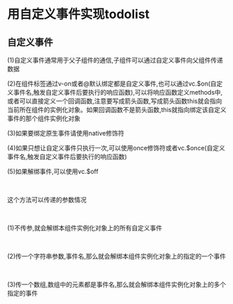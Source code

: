 # 用自定义事件实现todolist
## 自定义事件
<p>(1)自定义事件通常用于父子组件的通信,子组件可以通过自定义事件向父组件传递数据</p>
<p>(2)在组件标签通过v-on或者@默认绑定都是自定义事件,也可以通过vc.$on(自定义事件名,触发自定义事件后要执行的响应函数),可以将响应函数定义methods中,或者可以直接定义一个回调函数,注意要写成箭头函数,写成箭头函数this就会指向当前所在组件的实例化对象。如果回调函数不是箭头函数,this就指向绑定该自定义事件的那个组件实例化对象</p>
<p>(3)如果要绑定原生事件请使用native修饰符</p>
<p>(4)如果只想让自定义事件只执行一次,可以使用once修饰符或者vc.$once(自定义事件名,触发自定义事件后要执行的响应函数)</p>
<p>(5)如果解绑事件,可以使用vc.$off</p>
&nbsp;&nbsp;<p>这个方法可以传递的参数情况</p>
&nbsp;&nbsp;<p>(1)不传参,就会解绑本组件实例化对象上的所有自定义事件</p>
&nbsp;&nbsp;<p>(2)传一个字符串参数,事件名,那么就会解绑本组件实例化对象上的指定的一个事件</p>
&nbsp;&nbsp;<p>(3)传一个数组,数组中的元素都是事件名,那么就会解绑本组件实例化对象上的多个
    指定的事件</p>
